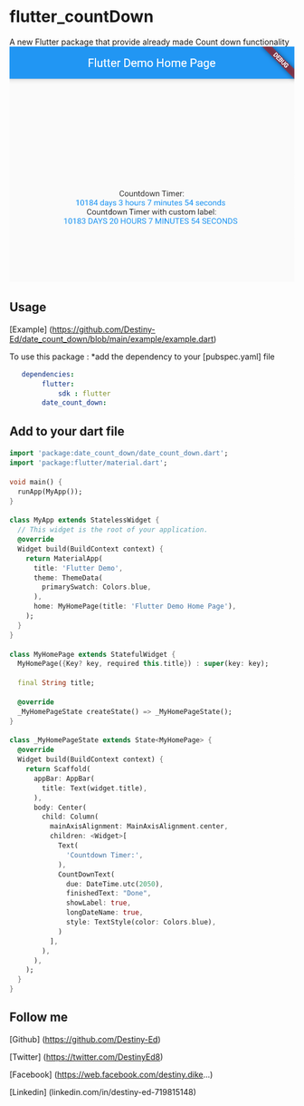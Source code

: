# flutter_countDown

A new Flutter package that provide already made Count down functionality
![Screenshoot](/screenshoot/sc1.png?raw=true "Screenshoot")

## Usage

[Example] (https://github.com/Destiny-Ed/date_count_down/blob/main/example/example.dart)

To use this package : *add the dependency to your [pubspec.yaml] file

```yaml
   dependencies:
        flutter:
            sdk : flutter
        date_count_down:
```

## Add to your dart file

```dart
import 'package:date_count_down/date_count_down.dart';
import 'package:flutter/material.dart';

void main() {
  runApp(MyApp());
}

class MyApp extends StatelessWidget {
  // This widget is the root of your application.
  @override
  Widget build(BuildContext context) {
    return MaterialApp(
      title: 'Flutter Demo',
      theme: ThemeData(
        primarySwatch: Colors.blue,
      ),
      home: MyHomePage(title: 'Flutter Demo Home Page'),
    );
  }
}

class MyHomePage extends StatefulWidget {
  MyHomePage({Key? key, required this.title}) : super(key: key);

  final String title;

  @override
  _MyHomePageState createState() => _MyHomePageState();
}

class _MyHomePageState extends State<MyHomePage> {
  @override
  Widget build(BuildContext context) {
    return Scaffold(
      appBar: AppBar(
        title: Text(widget.title),
      ),
      body: Center(
        child: Column(
          mainAxisAlignment: MainAxisAlignment.center,
          children: <Widget>[
            Text(
              'Countdown Timer:',
            ),
            CountDownText(
              due: DateTime.utc(2050),
              finishedText: "Done",
              showLabel: true,
              longDateName: true,
              style: TextStyle(color: Colors.blue),
            )
          ],
        ),
      ),
    );
  }
}

```

## Follow me

[Github] (https://github.com/Destiny-Ed)

[Twitter] (https://twitter.com/DestinyEd8)
  
[Facebook] (https://web.facebook.com/destiny.dike...)

[Linkedin] (linkedin.com/in/destiny-ed-719815148)




